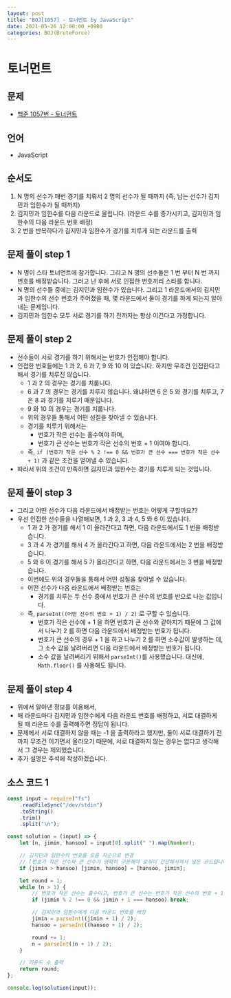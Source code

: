 ```yaml
---
layout: post
title: "BOJ[1057] - 토너먼트 by JavaScript"
date: 2021-05-26 12:00:00 +0900
categories: BOJ(BruteForce)
---
```


# 토너먼트

## 문제

- [백준 1057번 - 토너먼트](https://www.acmicpc.net/problem/1057)

## 언어

- JavaScript

## 순서도

1. N 명의 선수가 매번 경기를 치뤄서 2 명의 선수가 될 때까지 (즉, 남는 선수가 김지민과 임한수가 될 때까지)
2. 김지민과 임한수를 다음 라운드로 올립니다. (라운드 수를 증가시키고, 김지민과 임한수의 다음 라운드 번호 배정)
3. 2 번을 반복하다가 김지민과 임한수가 경기를 치루게 되는 라운드를 출력

## 문제 풀이 step 1

- N 명이 스타 토너먼트에 참가합니다. 그리고 N 명의 선수들은 1 번 부터 N 번 까지 번호를 배정받습니다. 그러고 난 후에 서로 인접한 번호끼리 스타를 합니다.
- N 명의 선수들 중에는 김지민과 임한수가 있습니다. 그리고 1 라운드에서의 김지민과 임한수의 선수 번호가 주어졌을 때, 몇 라운드에서 둘이 경기를 하게 되는지 알아내는 문제입니다.
- 김지민과 임한수 모두 서로 경기를 하기 전까지는 항상 이긴다고 가정합니다.

## 문제 풀이 step 2

- 선수들이 서로 경기를 하기 위해서는 번호가 인접해야 합니다.
- 인접한 번호들에는 1 과 2, 6 과 7, 9 와 10 이 있습니다. 하지만 무조건 인접한다고 해서 경기를 치루진 않습니다.
  - 1 과 2 의 경우는 경기를 치룹니다.
  - 6 과 7 의 경우는 경기를 치루지 않습니다. 왜냐하면 6 은 5 와 경기를 치루고, 7 은 8 과 경기를 치루기 때문입니다.
  - 9 와 10 의 경우는 경기를 치룹니다.
  - 위의 경우들 통해서 어떤 성질을 찾아낼 수 있습니다.
  - 경기를 치루기 위해서는
    - 번호가 작은 선수는 홀수여야 하며,
    - 번호가 큰 선수는 번호가 작은 선수의 번호 + 1 이여야 합니다.
  - 즉, `if (번호가 작은 선수 % 2 !== 0 && 번호가 큰 선수 === 번호가 작은 선수 + 1)` 과 같은 조건을 얻어낼 수 있습니다.
- 따라서 위의 조건이 만족하면 김지민과 임한수는 경기를 치루게 되는 것입니다.

## 문제 풀이 step 3

- 그리고 어떤 선수가 다음 라운드에서 배정받는 번호는 어떻게 구할까요??
- 우선 인접한 선수들을 나열해보면, 1 과 2, 3 과 4, 5 와 6 이 있습니다.
  - 1 과 2 가 경기를 해서 1 이 올라간다고 하면, 다음 라운드에서도 1 번을 배정받습니다.
  - 3 과 4 가 경기를 해서 4 가 올라간다고 하면, 다음 라운드에서는 2 번을 배정받습니다.
  - 5 와 6 이 경기를 해서 5 가 올라간다고 하면, 다음 라운드에서는 3 번을 배정받습니다.
  - 이번에도 위의 경우들을 통해서 어떤 성질을 찾아낼 수 있습니다.
  - 어떤 선수가 다음 라운드에서 배정받는 번호는
    - 경기를 치루는 두 선수 중에서 번호가 큰 선수의 번호를 반으로 나눈 값입니다.
  - 즉, `parseInt((어떤 선수의 번호 + 1) / 2)` 로 구할 수 있습니다.
    - 번호가 작은 선수에 + 1 을 하면 번호가 큰 선수와 같아지기 때문에 그 값에서 나누기 2 를 하면 다음 라운드에서 배정받는 번호가 됩니다.
    - 번호가 큰 선수의 경우 + 1 을 하고 나누기 2 를 하면 소수값이 발생하는 데, 그 소수 값을 날려버리면 다음 라운드에서 배정받는 번호가 됩니다.
    - 소수 값을 날려버리기 위해서 `parseInt()`를 사용했습니다. 대신에, `Math.floor()` 를 사용해도 됩니다.

## 문제 풀이 step 4

- 위에서 알아낸 정보를 이용해서,
- 매 라운드마다 김지민과 임한수에게 다음 라운드 번호를 배정하고, 서로 대결하게 될 때 라운드 수를 출력해주면 정답이 됩니다.
- 문제에서 서로 대결하지 않을 때는 -1 을 출력하라고 했지만, 둘이 서로 대결하기 전까지 무조건 이기면서 올라오기 때문에, 서로 대결하지 않는 경우는 없다고 생각해서 그 경우는 제외했습니다.
- 추가 설명은 주석에 작성하겠습니다.

## 소스 코드 1

```jsx
const input = require("fs")
	.readFileSync("/dev/stdin")
	.toString()
	.trim()
	.split("\n");

const solution = (input) => {
	let [n, jimin, hansoo] = input[0].split(" ").map(Number);

	// 김지민과 임한수의 번호를 오름 차순으로 변경
	// (번호가 작은 선수와 큰 선수가 명확히 구분해야 로직이 간단해서져서 넣은 코드입니다.)
	if (jimin > hansoo) [jimin, hansoo] = [hansoo, jimin];

	let round = 1;
	while (n > 1) {
		// 번호가 작은 선수는 홀수이고, 번호가 큰 선수는 번호가 작은 선수의 번호 + 1 이면 경기
		if (jimin % 2 !== 0 && jimin + 1 === hansoo) break;

		// 김지민과 임한수에게 다음 라운드 번호를 배정
		jimin = parseInt((jimin + 1) / 2);
		hansoo = parseInt((hansoo + 1) / 2);

		round += 1;
		n = parseInt((n + 1) / 2);
	}

	// 라운드 수 출력
	return round;
};

console.log(solution(input));
```

